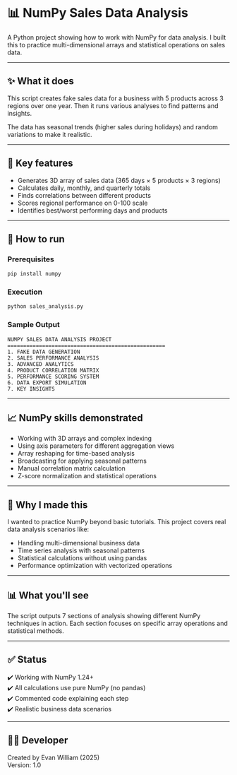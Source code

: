 # 📊 NumPy Sales Data Analysis

A Python project showing how to work with NumPy for data analysis. I built this to practice multi-dimensional arrays and statistical operations on sales data.

---

## ✨ What it does

This script creates fake sales data for a business with 5 products across 3 regions over one year. Then it runs various analyses to find patterns and insights.

The data has seasonal trends (higher sales during holidays) and random variations to make it realistic.

---

## 🔧 Key features

- Generates 3D array of sales data (365 days × 5 products × 3 regions)
- Calculates daily, monthly, and quarterly totals
- Finds correlations between different products
- Scores regional performance on 0-100 scale
- Identifies best/worst performing days and products

---

## 🚀 How to run

### **Prerequisites**
```bash
pip install numpy
```

### **Execution**
```bash
python sales_analysis.py
```

### **Sample Output**
```
NUMPY SALES DATA ANALYSIS PROJECT
==================================================
1. FAKE DATA GENERATION
2. SALES PERFORMANCE ANALYSIS  
3. ADVANCED ANALYTICS
4. PRODUCT CORRELATION MATRIX
5. PERFORMANCE SCORING SYSTEM
6. DATA EXPORT SIMULATION
7. KEY INSIGHTS
```

---

## 📈 NumPy skills demonstrated

- Working with 3D arrays and complex indexing
- Using axis parameters for different aggregation views
- Array reshaping for time-based analysis
- Broadcasting for applying seasonal patterns
- Manual correlation matrix calculation
- Z-score normalization and statistical operations

---

## 🎯 Why I made this

I wanted to practice NumPy beyond basic tutorials. This project covers real data analysis scenarios like:

- Handling multi-dimensional business data
- Time series analysis with seasonal patterns
- Statistical calculations without using pandas
- Performance optimization with vectorized operations

---

## 📊 What you'll see

The script outputs 7 sections of analysis showing different NumPy techniques in action. Each section focuses on specific array operations and statistical methods.

---

## ✅ Status

✔️ Working with NumPy 1.24+  
✔️ All calculations use pure NumPy (no pandas)  
✔️ Commented code explaining each step  
✔️ Realistic business data scenarios  

---

## 👨‍💻 Developer
Created by Evan William (2025)  
Version: 1.0
